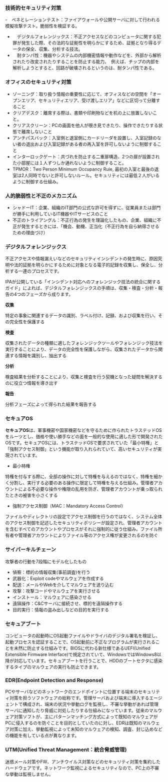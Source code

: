 ### 技術的セキュリティ対策
-　ペネとレーションテスト：ファイアウォールや公開サーバに対して行われる模擬攻撃テスト。脆弱性を検証する。
- 　デジタルフォレンジックス：不正アクセスなどのコンピュータに関する犯罪が発生した際、その法的な証拠性を明らかにするため、証拠となり得るデータの保全、収集、分析する技法。
- 　耐タンパ性：機器やシステムの内部機密情報や動作などを、外部から解析されたり改変されたりすることを防止する能力。　例えば、チップの内部を解析しようとすると、回路が破壊されるというのは、耐タンパ性である。

### オフィスのセキュリティ対策
- ゾーニング：取り扱う情報の重要性に応じて、オフィスなどの空間を「オープンエリア、セキュリティエリア、受け渡しエリア」などに区切って分離すること
- クリアデスク：離席する際は、書類や印刷物などを机の上に放置しないこと。
- クリアスクリーン：PCの画面を他人が覗き見できたり、操作できたりする状態で離席しないこと
- アンチパスバック：入室側と退室側にカードリーダを設置し、入室記録のない者の退出および入室記録がある者の再入室を許可しないように制御すること
- インターロックゲート：共づれを防止する二重扉構造、2つの扉が設置された小部屋には１人ずつしか通れないように制御すること。
- TPMOR：Two Person Minimum Occupancy Rule, 最初の入室と最後の退室は2人同時でないと許可しないルール。セキュリティには最低２人がいるように制御する仕組み。

### 人的脆弱性と不正のメカニズム
- シャドーIT：企業、組織のIT部門の公式な許可を得ずに、従業員または部門が勝手に利用しているIT機器やITサービスのこと
- 不正のトライアングル：不正行為の発生を理論化したもの、企業、組織に不正が発生するときには、「機会、動機、正当化（不正行為を自ら納得させるための理由づけ）

### デジタルフォレンジックス
不正アクセスや情報漏えいなどのセキュリティインシデントの発生時に、原因究明や法的証拠を明らかにするために対象となる電子的記録を収集し、保全し、分析する一連のプロセスです。  
  
IPAが公開している「インシデント対応へのフォレンジック技法の統合に関するガイド」によれば、デジタルフォレンジックスの手順は、収集・検査・分析・報告の4つのフェーズから成ります。

**収集**

特定の事象に関連するデータの識別、ラベル付け、記録、および収集を行い、その完全性を保護する

**検査**

収集されたデータの種類に適したフォレンジックツールやフォレンジック技法を実行することにより、データの完全性を保護しながら、収集されたデータから関連する情報を識別し、抽出する

**分析**

検査結果を分析することにより、収集と検査を行う契機となった疑問を解決するのに役立つ情報を導き出す

**報告**

分析フェーズによって得られた結果を報告する

### セキュアOS
**セキュアOS**は、軍事機密や国家機密などを守るために作られたトラステッドOSをルーツとし、価格や使い勝手などの面を一般的な使用に適した形で開発されたOSです。セキュアOSには、トラステッドOSで要求されていた「最小特権」と「強制アクセス制御」という機能が取り入れられていて、高いセキュリティが実現されています。

- 最小特権

特権を付与する際に、全部の操作に対して特権を与えるのではなく、特権を細かく分割し、実行する必要のある操作に限定して特権を与える仕組み。管理者アカウントによる不必要な操作や権限の乱用を防ぎ、管理者アカウントが乗っ取られたときの被害を小さくする

- 強制アクセス制御（MAC：Mandatory Access Control）

ファイルやディレクトリの設定でアクセス制御を行うのではなく、システム全体のアクセス制御を記述したセキュリティポリシーが設定され、管理者アカウントを含むすべてのアカウントやプロセスがそれに強制的に従う仕組み。ファイル所有者や管理者アカウントによりファイル等のアクセス権が変更されるのを防ぐ

### サイバーキルチェーン
攻撃者の行動を7段階にモデル化したもの
- 偵察：標的の情報収集(事前調査)を行う
- 武器化：Exploit codeやマルウェアを作成する
- 配送：メールやWebを介してマルウェアを送り込む
- 攻撃：攻撃コードやマルウェアを実行させる
- インストール：マルウェアに感染させる
- 遠隔操作：C&Cサーバに接続させ、標的を遠隔操作する
- 目的実行：情報の盗み出しなどの目的を実行する

### セキュアブート
コンピュータの起動時にOS起動ファイルやドライバのデジタル署名を検証し、起動プロセスを認証することで、OS起動前に不正なプログラムが実行されることを未然に防止する仕組みです。BIOSに代わる新仕様であるUEFI(Unified Extensible Firmware Interface)で規定されていて、WindowsではWindows8以降が対応しています。セキュアブートを行うことで、HDDのブートセクタに感染するタイプのマルウェアの実行も防止できます。

### **EDR**(Endpoint Detection and Response)
PCやサーバなどのネットワークのエンドポイントに位置する端末のセキュリティ対策を担うソフトウェアの総称です。管理サーバおよび端末に導入するエージェントで構成され、端末の状況や挙動ログを監視し、不審な挙動があれば管理サーバに通知したり脅威に対処したりする仕組みになっています。従来のマルウェア対策ソフトが、主にパターンマッチング方式によって既知のマルウェアがPCに侵入するのを防ぐことを目的としていたのに対し、EDRは既知のマルウェア対策に加え、挙動監視によって未知のマルウェアの検知、調査、封じ込めなどの機能を有している点が異なります。

### UTM(Unified Threat Management：統合脅威管理)
迷惑メール対策やFW、アンチウイルス対策などのセキュリティ対策を集約したハードウェアです。ネットワーク監視によるセキュリティなので、PC上の不審な挙動は監視しません。